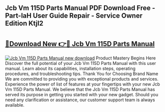 ## Jcb Vm 115D Parts Manual PDF Download Free - Part-laH User Guide Repair - Service Owner Edition KtjI2

# <h2><a href="http://bc67516.oget.top/?id=Jcb+Vm+115D+Parts+Manual">🔗Download New 👉🔴 Jcb Vm 115D Parts Manual</a></h2>

[![Jcb Vm 115D Parts Manual new download](https://i.imgur.com/5g1atiW.png)](http://bc67516.oget.top/?id=Jcb+Vm+115D+Parts+Manual)
Product Mastery Begins Here Discover the full potential of your Jcb Vm 115D Parts Manual with this user manual. Learn about its capabilities, installation steps, operating procedures, and troubleshooting tips. Thank You for Choosing Brand Name We are committed to providing you with exceptional products and services. Experience the power of list of features at your fingertips with your new Jcb Vm 115D Parts Manual. We believe that the Jcb Vm 115D Parts Manual has served its purpose in getting you started with your new gadget. Should you need any clarification or assistance, our customer support team is always available.

